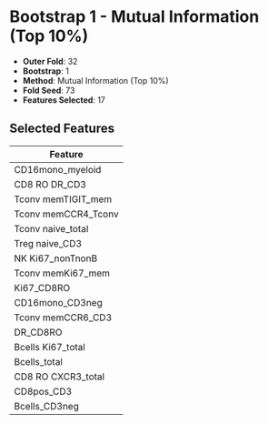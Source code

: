 # Bootstrap 1 - Mutual Information (Top 10%)

- **Outer Fold**: 32
- **Bootstrap**: 1
- **Method**: Mutual Information (Top 10%)
- **Fold Seed**: 73
- **Features Selected**: 17

## Selected Features

| Feature |
|---------|
| CD16mono_myeloid |
| CD8 RO DR_CD3 |
| Tconv memTIGIT_mem |
| Tconv memCCR4_Tconv |
| Tconv naive_total |
| Treg naive_CD3 |
| NK Ki67_nonTnonB |
| Tconv memKi67_mem |
| Ki67_CD8RO |
| CD16mono_CD3neg |
| Tconv memCCR6_CD3 |
| DR_CD8RO |
| Bcells Ki67_total |
| Bcells_total |
| CD8 RO CXCR3_total |
| CD8pos_CD3 |
| Bcells_CD3neg |

